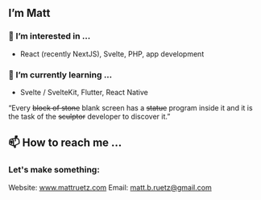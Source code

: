## I’m Matt
### 👀 I’m interested in ...
- React (recently NextJS), Svelte, PHP, app development

### 🌱 I’m currently learning ...
- Svelte / SvelteKit, Flutter, React Native

“Every ~~block of stone~~ blank screen has a ~~statue~~ program inside it and it is the task of the ~~sculptor~~ developer to discover it.”

## 📫 How to reach me ...
### Let's make something:
Website: www.mattruetz.com
Email: matt.b.ruetz@gmail.com
